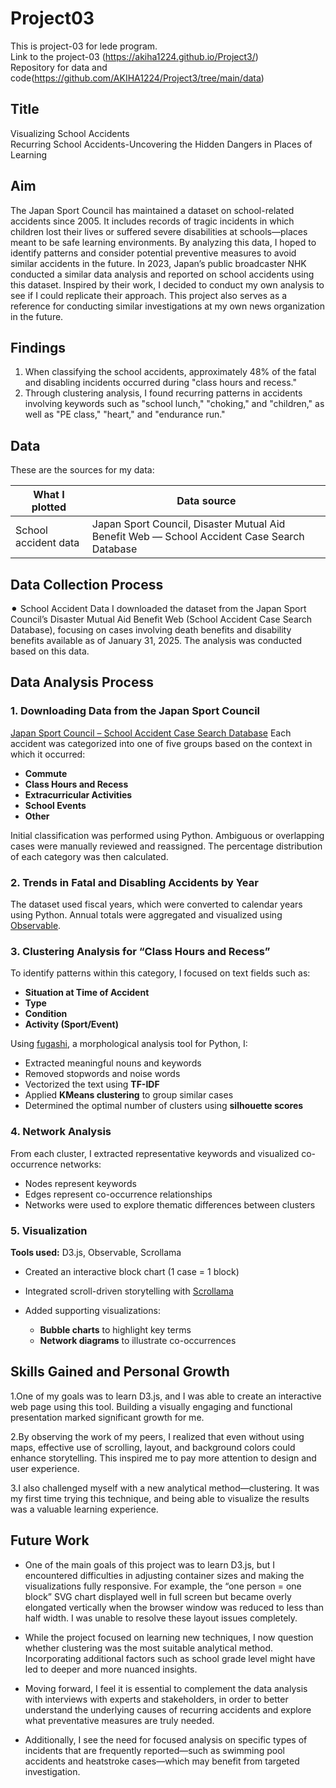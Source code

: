 # Project03
This is project-03 for lede program.
<br>
Link to the project-03 (https://akiha1224.github.io/Project3/)
<br>
Repository for data and code(https://github.com/AKIHA1224/Project3/tree/main/data)

## Title
Visualizing School Accidents
<br>Recurring School Accidents-Uncovering the Hidden Dangers in Places of Learning

## Aim
The Japan Sport Council has maintained a dataset on school-related accidents since 2005. It includes records of tragic incidents in which children lost their lives or suffered severe disabilities at schools—places meant to be safe learning environments. By analyzing this data, I hoped to identify patterns and consider potential preventive measures to avoid similar accidents in the future.
In 2023, Japan’s public broadcaster NHK conducted a similar data analysis and reported on school accidents using this dataset. Inspired by their work, I decided to conduct my own analysis to see if I could replicate their approach. This project also serves as a reference for conducting similar investigations at my own news organization in the future.

## Findings

1. When classifying the school accidents, approximately 48% of the fatal and disabling incidents occurred during "class hours and recess."
2. Through clustering analysis, I found recurring patterns in accidents involving keywords such as "school lunch," "choking," and "children," as well as "PE class," "heart," and "endurance run."

## Data
These are the sources for my data:

| What I plotted  | Data source |
| ------------- | ------------- |
|School accident data|Japan Sport Council, Disaster Mutual Aid Benefit Web — School Accident Case Search Database|

## Data Collection Process
⚫︎ School Accident Data
I downloaded the dataset from the Japan Sport Council’s Disaster Mutual Aid Benefit Web (School Accident Case Search Database), focusing on cases involving death benefits and disability benefits available as of January 31, 2025. The analysis was conducted based on this data.

## Data Analysis Process

### 1. Downloading Data from the Japan Sport Council

[Japan Sport Council – School Accident Case Search Database](https://www.jpnsport.go.jp/anzen/anzen_school/anzen_school/tabid/822/Default.aspx)
Each accident was categorized into one of five groups based on the context in which it occurred:

* **Commute**
* **Class Hours and Recess**
* **Extracurricular Activities**
* **School Events**
* **Other**

Initial classification was performed using Python. Ambiguous or overlapping cases were manually reviewed and reassigned. The percentage distribution of each category was then calculated.

### 2. Trends in Fatal and Disabling Accidents by Year

The dataset used fiscal years, which were converted to calendar years using Python. Annual totals were aggregated and visualized using [Observable](https://observablehq.com).

### 3. Clustering Analysis for “Class Hours and Recess”

To identify patterns within this category, I focused on text fields such as:

* **Situation at Time of Accident**
* **Type**
* **Condition**
* **Activity (Sport/Event)**

Using [fugashi](https://github.com/polm/fugashi), a morphological analysis tool for Python, I:

* Extracted meaningful nouns and keywords
* Removed stopwords and noise words
* Vectorized the text using **TF-IDF**
* Applied **KMeans clustering** to group similar cases
* Determined the optimal number of clusters using **silhouette scores**

### 4. Network Analysis

From each cluster, I extracted representative keywords and visualized co-occurrence networks:

* Nodes represent keywords
* Edges represent co-occurrence relationships
* Networks were used to explore thematic differences between clusters

### 5. Visualization

**Tools used:** D3.js, Observable, Scrollama

* Created an interactive block chart (1 case = 1 block)
* Integrated scroll-driven storytelling with [Scrollama](https://github.com/russellgoldenberg/scrollama)
* Added supporting visualizations:

  * **Bubble charts** to highlight key terms
  * **Network diagrams** to illustrate co-occurrences

## Skills Gained and Personal Growth
1.One of my goals was to learn D3.js, and I was able to create an interactive web page using this tool. Building a visually engaging and functional presentation marked significant growth for me.

2.By observing the work of my peers, I realized that even without using maps, effective use of scrolling, layout, and background colors could enhance storytelling. This inspired me to pay more attention to design and user experience.

3.I also challenged myself with a new analytical method—clustering. It was my first time trying this technique, and being able to visualize the results was a valuable learning experience.

## Future Work
* One of the main goals of this project was to learn D3.js, but I encountered difficulties in adjusting container sizes and making the visualizations fully responsive. For example, the “one person = one block” SVG chart displayed well in full screen but became overly elongated vertically when the browser window was reduced to less than half width. I was unable to resolve these layout issues completely.

* While the project focused on learning new techniques, I now question whether clustering was the most suitable analytical method. Incorporating additional factors such as school grade level might have led to deeper and more nuanced insights.

* Moving forward, I feel it is essential to complement the data analysis with interviews with experts and stakeholders, in order to better understand the underlying causes of recurring accidents and explore what preventative measures are truly needed.

* Additionally, I see the need for focused analysis on specific types of incidents that are frequently reported—such as swimming pool accidents and heatstroke cases—which may benefit from targeted investigation.
